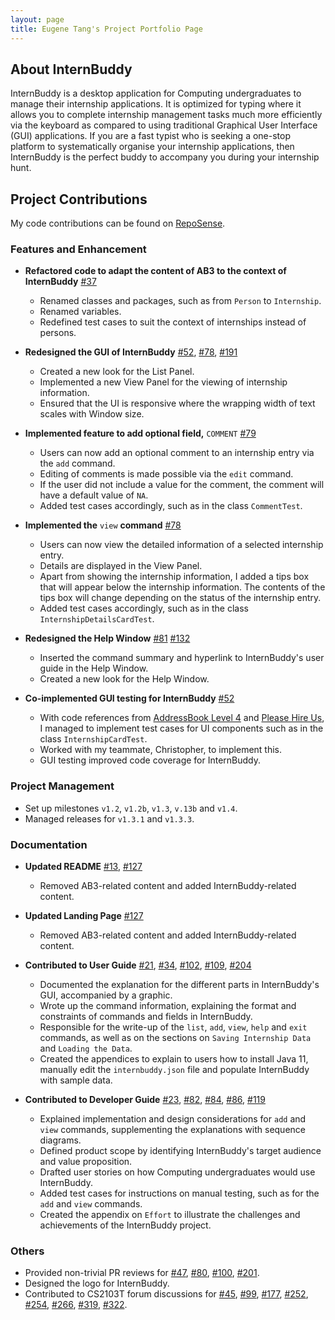 ```yaml
---
layout: page
title: Eugene Tang's Project Portfolio Page
---
```


## About InternBuddy
InternBuddy is a desktop application for Computing undergraduates to manage their internship applications.
It is optimized for typing where it allows you to complete internship management tasks much more efficiently
via the keyboard as compared to using traditional Graphical User Interface (GUI) applications.
If you are a fast typist who is seeking a one-stop platform to systematically organise your internship
applications, then InternBuddy is the perfect buddy to accompany you during your internship hunt.

## Project Contributions
My code contributions can be found on 
[RepoSense](https://nus-cs2103-ay2223s2.github.io/tp-dashboard/?search=eugenetangkj&breakdown=true&sort=groupTitle&sortWithin=title&since=2023-02-17&timeframe=commit&mergegroup=&groupSelect=groupByRepos&checkedFileTypes=docs~functional-code~test-code~other).

### Features and Enhancement
- **Refactored code to adapt the content of AB3 to the context of InternBuddy**
  [\#37](https://github.com/AY2223S2-CS2103T-T14-3/tp/pull/37)
  * Renamed classes and packages, such as from `Person` to `Internship`.
  * Renamed variables.
  * Redefined test cases to suit the context of internships instead of persons.

- **Redesigned the GUI of InternBuddy**
  [\#52](https://github.com/AY2223S2-CS2103T-T14-3/tp/pull/52),
  [\#78](https://github.com/AY2223S2-CS2103T-T14-3/tp/pull/78),
  [\#191](https://github.com/AY2223S2-CS2103T-T14-3/tp/pull/191)
  * Created a new look for the List Panel.
  * Implemented a new View Panel for the viewing of internship information.
  * Ensured that the UI is responsive where the wrapping width of text scales with Window size.

- **Implemented feature to add optional field,** `COMMENT`
  [\#79](https://github.com/AY2223S2-CS2103T-T14-3/tp/pull/79)
  * Users can now add an optional comment to an internship entry via the `add` command.
  * Editing of comments is made possible via the `edit` command.
  * If the user did not include a value for the comment, the comment will have a default value of `NA`.
  * Added test cases accordingly, such as in the class `CommentTest`.

<div style="page-break-after: always;"></div>

- **Implemented the** `view` **command**
  [\#78](https://github.com/AY2223S2-CS2103T-T14-3/tp/pull/78)
  * Users can now view the detailed information of a selected internship entry.
  * Details are displayed in the View Panel.
  * Apart from showing the internship information, I added a tips box that will appear
    below the internship information. The contents of the tips box will change depending
    on the status of the internship entry.
  * Added test cases accordingly, such as in the class `InternshipDetailsCardTest`.

- **Redesigned the Help Window**
  [\#81](https://github.com/AY2223S2-CS2103T-T14-3/tp/pull/81)
  [\#132](https://github.com/AY2223S2-CS2103T-T14-3/tp/pull/132)
  * Inserted the command summary and hyperlink to InternBuddy's user guide in the Help Window.
  * Created a new look for the Help Window.

- **Co-implemented GUI testing for InternBuddy**
  [\#52](https://github.com/AY2223S2-CS2103T-T14-3/tp/pull/52)
  * With code references from [AddressBook Level 4](https://github.com/se-edu/addressbook-level4)
    and [Please Hire Us](https://github.com/AY2223S1-CS2103T-W17-4/tp), I managed to implement
    test cases for UI components such as in the class `InternshipCardTest`.
  * Worked with my teammate, Christopher, to implement this.
  * GUI testing improved code coverage for InternBuddy.

### Project Management
- Set up milestones `v1.2`, `v1.2b`, `v1.3`, `v.13b` and `v1.4`.
- Managed releases for `v1.3.1` and `v1.3.3`.

<div style="page-break-after: always;"></div>

### Documentation
- **Updated README**
  [\#13](https://github.com/AY2223S2-CS2103T-T14-3/tp/pull/13),
  [\#127](https://github.com/AY2223S2-CS2103T-T14-3/tp/pull/127)
  * Removed AB3-related content and added InternBuddy-related content.

- **Updated Landing Page**
  [\#127](https://github.com/AY2223S2-CS2103T-T14-3/tp/pull/127)
  * Removed AB3-related content and added InternBuddy-related content.

- **Contributed to User Guide**
  [\#21](https://github.com/AY2223S2-CS2103T-T14-3/tp/pull/21),
  [\#34](https://github.com/AY2223S2-CS2103T-T14-3/tp/pull/34),
  [\#102](https://github.com/AY2223S2-CS2103T-T14-3/tp/pull/102),
  [\#109](https://github.com/AY2223S2-CS2103T-T14-3/tp/pull/109),
  [\#204](https://github.com/AY2223S2-CS2103T-T14-3/tp/pull/204)
  * Documented the explanation for the different parts in InternBuddy's GUI, accompanied by a graphic.
  * Wrote up the command information, explaining the format and constraints of commands and
    fields in InternBuddy.
  * Responsible for the write-up of the `list`, `add`, `view`, `help` and `exit` commands,
    as well as on the sections on `Saving Internship Data` and `Loading the Data`.
  * Created the appendices to explain to users how to install Java 11, manually edit the `internbuddy.json` file
    and populate InternBuddy with sample data.
- **Contributed to Developer Guide**
  [\#23](https://github.com/AY2223S2-CS2103T-T14-3/tp/pull/23),
  [\#82](https://github.com/AY2223S2-CS2103T-T14-3/tp/pull/82),
  [\#84](https://github.com/AY2223S2-CS2103T-T14-3/tp/pull/84),
  [\#86](https://github.com/AY2223S2-CS2103T-T14-3/tp/pull/86),
  [\#119](https://github.com/AY2223S2-CS2103T-T14-3/tp/pull/119)
  * Explained implementation and design considerations for `add` and `view` commands, supplementing the explanations with sequence diagrams.
  * Defined product scope by identifying InternBuddy's target audience and value proposition.
  * Drafted user stories on how Computing undergraduates would use InternBuddy.
  * Added test cases for instructions on manual testing, such as for the `add` and `view` commands.
  * Created the appendix on `Effort` to illustrate the challenges and achievements of the InternBuddy project.

  
### Others
- Provided non-trivial PR reviews for
  [\#47](https://github.com/AY2223S2-CS2103T-T14-3/tp/pull/47),
  [\#80](https://github.com/AY2223S2-CS2103T-T14-3/tp/pull/80),
  [\#100](https://github.com/AY2223S2-CS2103T-T14-3/tp/pull/100),
  [\#201](https://github.com/AY2223S2-CS2103T-T14-3/tp/pull/201).
- Designed the logo for InternBuddy.
- Contributed to CS2103T forum discussions for
  [\#45](https://github.com/nus-cs2103-AY2223S2/forum/issues/45),
  [\#99](https://github.com/nus-cs2103-AY2223S2/forum/issues/99),
  [\#177](https://github.com/nus-cs2103-AY2223S2/forum/issues/177),
  [\#252](https://github.com/nus-cs2103-AY2223S2/forum/issues/252),
  [\#254](https://github.com/nus-cs2103-AY2223S2/forum/issues/254),
  [\#266](https://github.com/nus-cs2103-AY2223S2/forum/issues/266),
  [\#319](https://github.com/nus-cs2103-AY2223S2/forum/issues/319),
  [\#322](https://github.com/nus-cs2103-AY2223S2/forum/issues/322).

